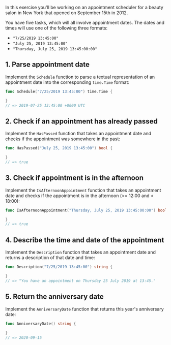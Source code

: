 In this exercise you'll be working on an appointment scheduler for a beauty salon in New York that opened on September 15th in 2012.

You have five tasks, which will all involve appointment dates. The dates and times will use one of the following three formats:

- `"7/25/2019 13:45:00"`
- `"July 25, 2019 13:45:00"`
- `"Thursday, July 25, 2019 13:45:00:00"`

## 1. Parse appointment date

Implement the `Schedule` function to parse a textual representation of an appointment date into the corresponding `time.Time` format:

```go
func Schedule("7/25/2019 13:45:00") time.Time {

}
// => 2019-07-25 13:45:00 +0000 UTC
```

## 2. Check if an appointment has already passed

Implement the `HasPassed` function that takes an appointment date and checks if the appointment was somewhere in the past:

```go
func HasPassed("July 25, 2019 13:45:00") bool {

}
// => true
```

## 3. Check if appointment is in the afternoon

Implement the `IsAfternoonAppointment` function that takes an appointment date and checks if the appointment is in the afternoon (>= 12:00 and < 18:00):

```go
func IsAfternoonAppointment("Thursday, July 25, 2019 13:45:00:00") bool {

}
// => true
```

## 4. Describe the time and date of the appointment

Implement the `Description` function that takes an appointment date and returns a description of that date and time:

```go
func Description("7/25/2019 13:45:00") string {

}
// => "You have an appointment on Thursday 25 July 2019 at 13:45."
```

## 5. Return the anniversary date

Implement the `AnniversaryDate` function that returns this year's anniversary date:

```go
func AnniversaryDate() string {
    
}
// => 2020-09-15
```